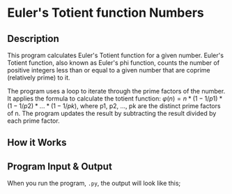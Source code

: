 # Euler's Totient function Numbers

## Description

This program calculates Euler's Totient function for a given number. Euler's Totient function, also known as Euler's phi function, counts the number of positive integers less than or equal to a given number that are coprime (relatively prime) to it.

The program uses a loop to iterate through the prime factors of the number. It applies the formula to calculate the totient function: $φ(n) = n * (1 - 1/p1) * (1 - 1/p2) * ... * (1 - 1/pk)$, where p1, p2, ..., pk are the distinct prime factors of n. The program updates the result by subtracting the result divided by each prime factor.



## How it Works

## Program Input & Output

When you run the program, `.py`, the output will look like this;

```
```